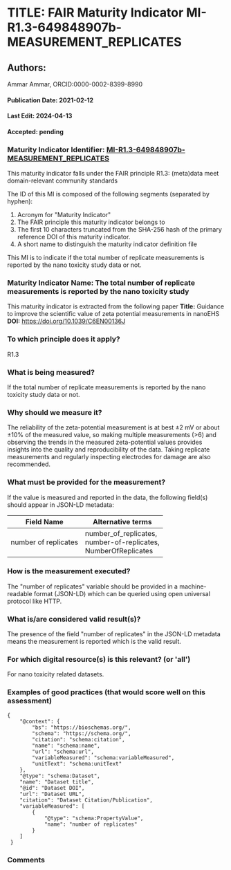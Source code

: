 # TITLE: FAIR Maturity Indicator MI-R1.3-649848907b-MEASUREMENT_REPLICATES

## Authors: 
Ammar Ammar, ORCID:0000-0002-8399-8990

#### Publication Date: 2021-02-12
#### Last Edit: 2024-04-13
#### Accepted: pending

### Maturity Indicator Identifier: [MI-R1.3-649848907b-MEASUREMENT_REPLICATES](https://w3id.org/nsdra/maturity-indicator/readme/MI-R1.3-649848907b-MEASUREMENT_REPLICATES)

This maturity indicator falls under the FAIR principle R1.3:
(meta)data meet domain-relevant community standards

The ID of this MI is composed of the following segments (separated by hyphen):
1. Acronym for "Maturity Indicator"
1. The FAIR principle this maturity indicator belongs to
1. The first 10 characters truncated from the SHA-256 hash of the primary reference DOI of this maturity indicator.
1. A short name to distinguish the maturity indicator definition file

This MI is to indicate if the total number of replicate measurements is reported by the nano toxicity study data or not.

### Maturity Indicator Name:  The total number of replicate measurements is reported by the nano toxicity study

This maturity indicator is extracted from the following paper 
**Title:** Guidance to improve the scientific value of zeta potential measurements in nanoEHS
**DOI:** https://doi.org/10.1039/C6EN00136J

### To which principle does it apply?  
R1.3

### What is being measured?
If the total number of replicate measurements is reported by the nano toxicity study data or not.

### Why should we measure it?
The reliability of the zeta-potential measurement is at best ±2 mV or
about ±10% of the measured value, so making multiple measurements
(>6) and observing the trends in the measured zeta-potential values
provides insights into the quality and reproducibility of the data. Taking
replicate measurements and regularly inspecting electrodes for
damage are also recommended.

### What must be provided for the measurement?
If the value is measured and reported in the data, the following field(s) should appear in JSON-LD metadata: 

| Field Name               | Alternative terms                                                     |
| ------------------------ | --------------------------------------------------------------------- |
| number of replicates     | number_of_replicates,<br>number-of-replicates,<br>NumberOfReplicates  |

### How is the measurement executed?
The "number of replicates" variable should be provided in a machine-readable format (JSON-LD) which can be queried using open universal protocol like HTTP.

### What is/are considered valid result(s)?
The presence of the field "number of replicates" in the JSON-LD metadata means the measurement is reported which is the valid result.

### For which digital resource(s) is this relevant? (or 'all')
For nano toxicity related datasets.  

### Examples of good practices (that would score well on this assessment)
```{json}
{
 	"@context": {
 		"bs": "https://bioschemas.org/",
 		"schema": "https://schema.org/",
 		"citation": "schema:citation",
 		"name": "schema:name",
 		"url": "schema:url",
 		"variableMeasured": "schema:variableMeasured",
 		"unitText": "schema:unitText"
 	},
 	"@type": "schema:Dataset",
 	"name": "Dataset title",
 	"@id": "Dataset DOI",
 	"url": "Dataset URL",
 	"citation": "Dataset Citation/Publication",
 	"variableMeasured": [
 		{
 			"@type": "schema:PropertyValue",
 			"name": "number of replicates"
 		}
 	]
 }
```

### Comments


